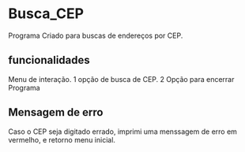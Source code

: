 # Busca_CEP
Programa Criado para buscas de endereços por CEP.
## funcionalidades
Menu de interação.
1 opção de busca de CEP.
2 Opção para encerrar Programa
## Mensagem de erro
Caso o CEP seja digitado errado, imprimi uma menssagem de erro em vermelho, e retorno menu inicial.
